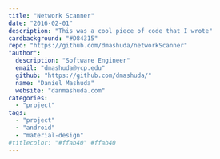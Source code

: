 ```yaml
---
title: "Network Scanner"
date: "2016-02-01"
description: "This was a cool piece of code that I wrote"
cardbackground: "#D84315"
repo: "https://github.com/dmashuda/networkScanner"
"author":
  description: "Software Engineer"
  email: "dmashuda@ycp.edu"
  github: "https://github.com/dmashuda/"
  name: "Daniel Mashuda"
  website: "danmashuda.com"
categories:
  - "project"
tags:
  - "project"
  - "android"
  - "material-design"
#titlecolor: "#ffab40" #ffab40
---
```

